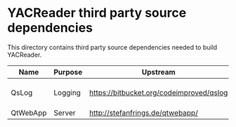# YACReader third party source dependencies

This directory contains third party source dependencies
needed to build YACReader.

| Name      | Purpose  | Upstream | Version | License |
|---------- |--------- |--------- |-------- |-------- |
| QsLog     | Logging  | https://bitbucket.org/codeimproved/qslog | 2.1 46b643d5bcbc| 3-clause BSD|
| QtWebApp  | Server   | http://stefanfrings.de/qtwebapp/ | 1.7.11 | LGPL3 |
